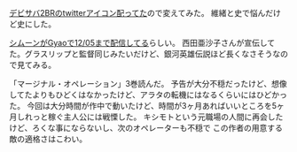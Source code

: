 [デビサバ2BRのtwitterアイコン配ってた](http://ds2br.atlusnet.jp/special/twitter_icon.html)ので変えてみた。
維緒と史で悩んだけど史にした。

[シムーンがGyaoで12/05まで配信してる](http://gyao.yahoo.co.jp/p/00066/v12985/)らしい。
西田亜沙子さんが宣伝してた。グラスリップと監督同じみたいだけど、銀河英雄伝説ほど長くなさそうなので見てみる。

「マージナル・オペレーション」3巻読んだ。
予告が大分不穏だったけど、想像してたよりもひどくはなかったけど、アラタの転機にはなるくらいにはひどかった。
今回は大分時間が作中で動いたけど、時間が3ヶ月あればいいところを5ヶ月しれっと稼ぐ主人公には戦慄した。
キシモトという元職場の人間に再会したけど、ろくな事にならないし、次のオペレーターも不穏で
この作者の用意する敵の適格さはこわい。
